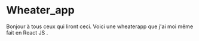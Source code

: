# Wheater_app
Bonjour à tous ceux qui liront ceci. Voici une wheaterapp que j'ai moi même fait en React JS .
